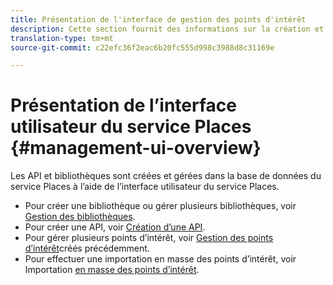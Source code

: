 ```yaml
---
title: Présentation de l'interface de gestion des points d'intérêt
description: Cette section fournit des informations sur la création et la gestion des bibliothèques et des points d’accès via l’interface utilisateur du service Places.
translation-type: tm+mt
source-git-commit: c22efc36f2eac6b20fc555d998c3988d8c31169e

---
```



# Présentation de l’interface utilisateur du service Places {#management-ui-overview}

Les API et bibliothèques sont créées et gérées dans la base de données du service Places à l’aide de l’interface utilisateur du service Places.

* Pour créer une bibliothèque ou gérer plusieurs bibliothèques, voir [Gestion des bibliothèques](/help/poi-mgmt-ui/manage-libraries-in-the-places-ui.md).
* Pour créer une API, voir [Création d’une API](/help/poi-mgmt-ui/create-a-poi-ui.md).
* Pour gérer plusieurs points d’intérêt, voir [Gestion des points d’intérêt](/help/poi-mgmt-ui/managing-pois-in-the-places-ui.md)créés précédemment.
* Pour effectuer une importation en masse des points d’intérêt, voir Importation [en masse des points d’intérêt](/help/poi-mgmt-ui/bulk-upload-pois.md).